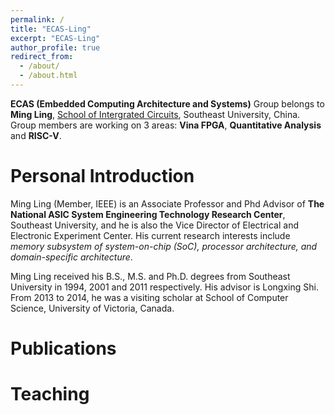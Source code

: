 ```yaml
---
permalink: /
title: "ECAS-Ling"
excerpt: "ECAS-Ling"
author_profile: true
redirect_from: 
  - /about/
  - /about.html
---
```


**ECAS (Embedded Computing Architecture and Systems)** Group belongs to **Ming Ling**, [School of Intergrated Circuits](https://ic.seu.edu.cn), Southeast University, China. Group members are working on 3 areas: **Vina FPGA**, **Quantitative Analysis** and **RISC-V**.

Personal Introduction
======
Ming Ling (Member, IEEE) is an Associate Professor and Phd Advisor of **The National ASIC System Engineering Technology Research Center**, Southeast University, and he is also the Vice Director of Electrical and Electronic Experiment Center. His current research interests include *memory subsystem of system-on-chip (SoC), processor architecture, and domain-specific architecture*.  

Ming Ling received his B.S., M.S. and Ph.D. degrees from Southeast University in 1994, 2001 and 2011 respectively. His advisor is Longxing Shi. From 2013 to 2014, he was a visiting scholar at School of Computer Science, University of Victoria, Canada.

Publications
======

Teaching  
======
